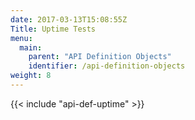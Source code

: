 ```yaml
---
date: 2017-03-13T15:08:55Z
Title: Uptime Tests
menu:
  main:
    parent: "API Definition Objects"
    identifier: /api-definition-objects
weight: 8
---
```


{{< include "api-def-uptime" >}}